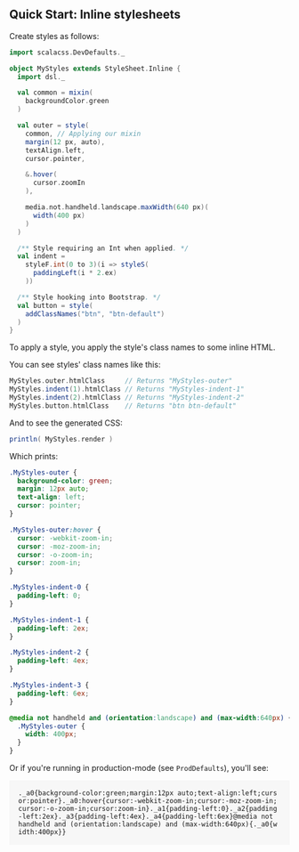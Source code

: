 ## Quick Start: Inline stylesheets

Create styles as follows:

```scala
import scalacss.DevDefaults._

object MyStyles extends StyleSheet.Inline {
  import dsl._

  val common = mixin(
    backgroundColor.green
  )

  val outer = style(
    common, // Applying our mixin
    margin(12 px, auto),
    textAlign.left,
    cursor.pointer,

    &.hover(
      cursor.zoomIn
    ),

    media.not.handheld.landscape.maxWidth(640 px)(
      width(400 px)
    )
  )

  /** Style requiring an Int when applied. */
  val indent =
    styleF.int(0 to 3)(i => styleS(
      paddingLeft(i * 2.ex)
    ))

  /** Style hooking into Bootstrap. */
  val button = style(
    addClassNames("btn", "btn-default")
  )
}
```

To apply a style, you apply the style's class names to some inline HTML.

You can see styles' class names like this:

```scala
MyStyles.outer.htmlClass     // Returns "MyStyles-outer"
MyStyles.indent(1).htmlClass // Returns "MyStyles-indent-1"
MyStyles.indent(2).htmlClass // Returns "MyStyles-indent-2"
MyStyles.button.htmlClass    // Returns "btn btn-default"
```

And to see the generated CSS:
```scala
println( MyStyles.render )
```

Which prints:
```css
.MyStyles-outer {
  background-color: green;
  margin: 12px auto;
  text-align: left;
  cursor: pointer;
}

.MyStyles-outer:hover {
  cursor: -webkit-zoom-in;
  cursor: -moz-zoom-in;
  cursor: -o-zoom-in;
  cursor: zoom-in;
}

.MyStyles-indent-0 {
  padding-left: 0;
}

.MyStyles-indent-1 {
  padding-left: 2ex;
}

.MyStyles-indent-2 {
  padding-left: 4ex;
}

.MyStyles-indent-3 {
  padding-left: 6ex;
}

@media not handheld and (orientation:landscape) and (max-width:640px) {
  .MyStyles-outer {
    width: 400px;
  }
}
```

Or if you're running in production-mode (see `ProdDefaults`), you'll see:
<div style="padding:16px; background-color: #f7f7f7">
<code style="word-break:break-all" class="lang-css">._a0{background-color:green;margin:12px auto;text-align:left;cursor:pointer}._a0:hover{cursor:-webkit-zoom-in;cursor:-moz-zoom-in;cursor:-o-zoom-in;cursor:zoom-in}._a1{padding-left:0}._a2{padding-left:2ex}._a3{padding-left:4ex}._a4{padding-left:6ex}@media not handheld and (orientation:landscape) and (max-width:640px){._a0{width:400px}}</code>
</div>
